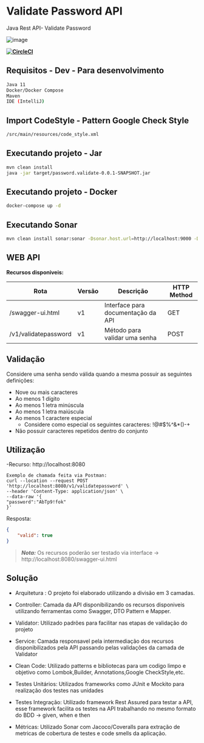 # Validate Password API
Java Rest API-  Validate Password

![image](https://securityintelligence.com/wp-content/webp-express/webp-images/doc-root/wp-content/uploads/2018/10/si-eight-character-password-feature-630x330.jpg.webp)

**[![CircleCI](https://circleci.com/gh/ramoonpereira/hermes.svg?style=shield)](https://circleci.com/gh/ramoonpereira/hermes)**

## Requisitos - Dev - Para desenvolvimento
```sh
Java 11
Docker/Docker Compose
Maven
IDE (IntelliJ)
```

## Import CodeStyle - Pattern Google Check Style
```sh
/src/main/resources/code_style.xml
```

## Executando projeto - Jar
```sh
mvn clean install
java -jar target/password.validate-0.0.1-SNAPSHOT.jar
```

## Executando projeto - Docker
```sh
docker-compose up -d
```

## Executando Sonar 
```sh
mvn clean install sonar:sonar -Dsonar.host.url=http://localhost:9000 -Dsonar.projectKey=validate-password-api -Dsonar.projectName=validate-password-api -Dsonar.sources=src/main/java -Dsonar.sourceEncoding=UTF-8 -Dsonar.exclusions='target/**' -Dsonar.java.binaries=target
```

## WEB API

**Recursos disponiveis:**

| Rota | Versão |Descrição | HTTP Method |
| -- | -- | -- | -- |
| /swagger-ui.html | v1 |Interface para documentação da API| GET |
| /v1/validatepassword | v1 | Método para validar uma senha | POST |


## Validação

Considere uma senha sendo válida quando a mesma possuir as seguintes definições:

- Nove ou mais caracteres
- Ao menos 1 dígito
- Ao menos 1 letra minúscula
- Ao menos 1 letra maiúscula
- Ao menos 1 caractere especial
    - Considere como especial os seguintes caracteres: !@#$%^&*()-+
- Não possuir caracteres repetidos dentro do conjunto

## Utilização
-Recurso: http://localhost:8080
```curl
Exemplo de chamada feita via Postman:
curl --location --request POST 'http://localhost:8080/v1/validatepassword' \
--header 'Content-Type: application/json' \
--data-raw '{
"password":"AbTp9!fok"
}'
```
Resposta:
```json
{
    "valid": true
}
```

> **_Nota:_**  Os recursos poderão ser testado via interface -> http://localhost:8080/swagger-ui.html 

## Solução

- Arquitetura : O projeto foi elaborado utilizando a divisão em 3 camadas.
- Controller: Camada da API disponibilizando os recursos disponiveis utilizando ferramentas como Swagger, DTO Pattern e Mapper.
- Validator:  Utilizado padrões para facilitar nas etapas de validação do projeto
- Service: Camada responsavel pela intermediação dos recursos disponibilizados pela API passando pelas validações da camada de Validator
 
- Clean Code: Utilizado patterns e bibliotecas para um codigo limpo e objetivo como Lombok,Builder, Annotations,Google CheckStyle,etc.

- Testes Unitários: Utilizados frameworks como JUnit e Mockito para realização dos testes nas unidades

- Testes Integração: Utilizado framework Rest Assured para testar a API, esse framework facilita os testes na API trabalhando no mesmo formato do BDD -> given, when e then

- Métricas: Utilizado Sonar com Jacoco/Coveralls para extração de metricas de cobertura de testes e code smells da aplicação.